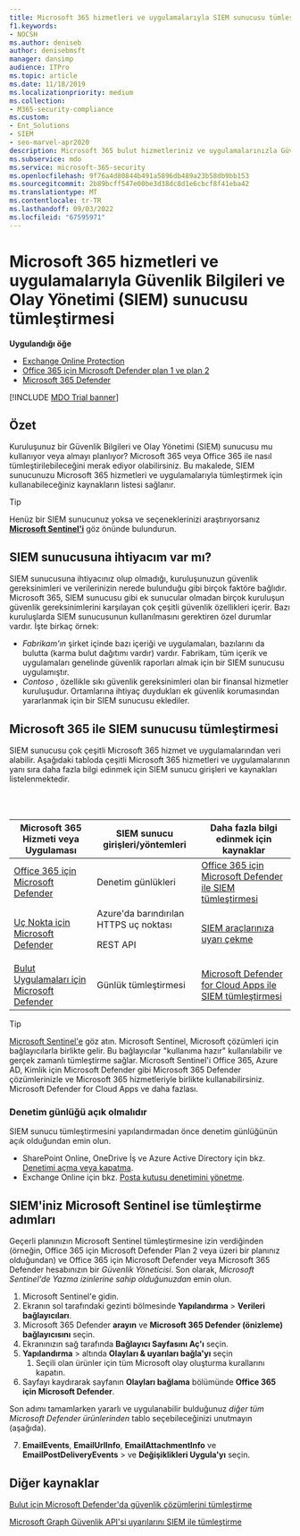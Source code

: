```yaml
---
title: Microsoft 365 hizmetleri ve uygulamalarıyla SIEM sunucusu tümleştirmesi
f1.keywords:
- NOCSH
ms.author: deniseb
author: denisebmsft
manager: dansimp
audience: ITPro
ms.topic: article
ms.date: 11/18/2019
ms.localizationpriority: medium
ms.collection:
- M365-security-compliance
ms.custom:
- Ent_Solutions
- SIEM
- seo-marvel-apr2020
description: Microsoft 365 bulut hizmetleriniz ve uygulamalarınızla Güvenlik Bilgileri ve Olay Yönetimi (SIEM) sunucusu tümleştirmesine genel bakış edinin
ms.subservice: mdo
ms.service: microsoft-365-security
ms.openlocfilehash: 9f76a4d80844b491a5896db489a23b58db9bb153
ms.sourcegitcommit: 2b89bcff547e00be3d38dc8d1e6cbcf8f41eba42
ms.translationtype: MT
ms.contentlocale: tr-TR
ms.lasthandoff: 09/03/2022
ms.locfileid: "67595971"
---
```

# <a name="security-information-and-event-management-siem-server-integration-with-microsoft-365-services-and-applications"></a>Microsoft 365 hizmetleri ve uygulamalarıyla Güvenlik Bilgileri ve Olay Yönetimi (SIEM) sunucusu tümleştirmesi

**Uygulandığı öğe**
- [Exchange Online Protection](exchange-online-protection-overview.md)
- [Office 365 için Microsoft Defender plan 1 ve plan 2](defender-for-office-365.md)
- [Microsoft 365 Defender](../defender/microsoft-365-defender.md)

[!INCLUDE [MDO Trial banner](../includes/mdo-trial-banner.md)]

## <a name="summary"></a>Özet

Kuruluşunuz bir Güvenlik Bilgileri ve Olay Yönetimi (SIEM) sunucusu mu kullanıyor veya almayı planlıyor? Microsoft 365 veya Office 365 ile nasıl tümleştirilebileceğini merak ediyor olabilirsiniz. Bu makalede, SIEM sunucunuzu Microsoft 365 hizmetleri ve uygulamalarıyla tümleştirmek için kullanabileceğiniz kaynakların listesi sağlanır.

> [!TIP]
> Henüz bir SIEM sunucunuz yoksa ve seçeneklerinizi araştırıyorsanız **[Microsoft Sentinel'i](/azure/sentinel/overview)** göz önünde bulundurun.

## <a name="do-i-need-a-siem-server"></a>SIEM sunucusuna ihtiyacım var mı?

SIEM sunucusuna ihtiyacınız olup olmadığı, kuruluşunuzun güvenlik gereksinimleri ve verilerinizin nerede bulunduğu gibi birçok faktöre bağlıdır. Microsoft 365, SIEM sunucusu gibi ek sunucular olmadan birçok kuruluşun güvenlik gereksinimlerini karşılayan çok çeşitli güvenlik özellikleri içerir. Bazı kuruluşlarda SIEM sunucusunun kullanılmasını gerektiren özel durumlar vardır. İşte birkaç örnek:

- *Fabrikam'ın* şirket içinde bazı içeriği ve uygulamaları, bazılarını da bulutta (karma bulut dağıtımı vardır) vardır. Fabrikam, tüm içerik ve uygulamaları genelinde güvenlik raporları almak için bir SIEM sunucusu uygulamıştır.
- *Contoso* , özellikle sıkı güvenlik gereksinimleri olan bir finansal hizmetler kuruluşudur. Ortamlarına ihtiyaç duydukları ek güvenlik korumasından yararlanmak için bir SIEM sunucusu eklediler.

## <a name="siem-server-integration-with-microsoft-365"></a>Microsoft 365 ile SIEM sunucusu tümleştirmesi

SIEM sunucusu çok çeşitli Microsoft 365 hizmet ve uygulamalarından veri alabilir. Aşağıdaki tabloda çeşitli Microsoft 365 hizmetleri ve uygulamalarının yanı sıra daha fazla bilgi edinmek için SIEM sunucu girişleri ve kaynakları listelenmektedir.

<br/><br/>

|Microsoft 365 Hizmeti veya Uygulaması|SIEM sunucu girişleri/yöntemleri|Daha fazla bilgi edinmek için kaynaklar|
|---|---|---|
|[Office 365 için Microsoft Defender](defender-for-office-365.md)|Denetim günlükleri|[Office 365 için Microsoft Defender ile SIEM tümleştirmesi](siem-integration-with-office-365-ti.md)|
|[Uç Nokta için Microsoft Defender](/windows/security/threat-protection/)|Azure'da barındırılan HTTPS uç noktası <p> REST API|[SIEM araçlarınıza uyarı çekme](../defender-endpoint/configure-siem.md)|
|[Bulut Uygulamaları için Microsoft Defender](/cloud-app-security/what-is-cloud-app-security)|Günlük tümleştirmesi|[Microsoft Defender for Cloud Apps ile SIEM tümleştirmesi](/cloud-app-security/siem)|

> [!TIP]
> [Microsoft Sentinel'e](/azure/sentinel/overview) göz atın. Microsoft Sentinel, Microsoft çözümleri için bağlayıcılarla birlikte gelir. Bu bağlayıcılar "kullanıma hazır" kullanılabilir ve gerçek zamanlı tümleştirme sağlar. Microsoft Sentinel'i Office 365, Azure AD, Kimlik için Microsoft Defender gibi Microsoft 365 Defender çözümlerinizle ve Microsoft 365 hizmetleriyle birlikte kullanabilirsiniz. Microsoft Defender for Cloud Apps ve daha fazlası.

### <a name="audit-logging-must-be-turned-on"></a>Denetim günlüğü açık olmalıdır

SIEM sunucu tümleştirmesini yapılandırmadan önce denetim günlüğünün açık olduğundan emin olun.

- SharePoint Online, OneDrive İş ve Azure Active Directory için bkz. [Denetimi açma veya kapatma](../../compliance/turn-audit-log-search-on-or-off.md).
- Exchange Online için bkz. [Posta kutusu denetimini yönetme](../../compliance/enable-mailbox-auditing.md).

## <a name="integration-steps-if-your-siem-is-microsoft-sentinel"></a>SIEM'iniz Microsoft Sentinel ise tümleştirme adımları

Geçerli planınızın Microsoft Sentinel tümleştirmesine izin verdiğinden (örneğin, Office 365 için Microsoft Defender Plan 2 veya üzeri bir planınız olduğundan) ve Office 365 için Microsoft Defender veya Microsoft 365 Defender hesabınızın bir *Güvenlik Yöneticisi*. Son olarak, *Microsoft Sentinel'de Yazma izinlerine sahip olduğunuzdan* emin olun.

1. Microsoft Sentinel'e gidin.
1. Ekranın sol tarafındaki gezinti bölmesinde **Yapılandırma** > **Verileri bağlayıcıları**.
1. Microsoft 365 Defender **arayın** ve **Microsoft 365 Defender (önizleme) bağlayıcısını** seçin.
1. Ekranınızın sağ tarafında **Bağlayıcı Sayfasını Aç'ı** seçin.
1. **Yapılandırma** > altında **Olayları & uyarıları bağla'yı** seçin
    1. Seçili olan ürünler için tüm Microsoft olay oluşturma kurallarını kapatın.
1. Sayfayı kaydırarak sayfanın **Olayları bağlama** bölümünde **Office 365 için Microsoft Defender**.

Son adımı tamamlarken yararlı ve uygulanabilir bulduğunuz *diğer tüm Microsoft Defender ürünlerinden* tablo seçebileceğinizi unutmayın (aşağıda).

7. **EmailEvents**, **EmailUrlInfo**, **EmailAttachmentInfo** ve **EmailPostDeliveryEvents** > ve **Değişiklikleri Uygula'yı** seçin.

## <a name="more-resources"></a>Diğer kaynaklar

[Bulut için Microsoft Defender'da güvenlik çözümlerini tümleştirme](/azure/security-center/security-center-partner-integration#exporting-data-to-a-siem)

[Microsoft Graph Güvenlik API'si uyarılarını SIEM ile tümleştirme](/graph/security-integration)
